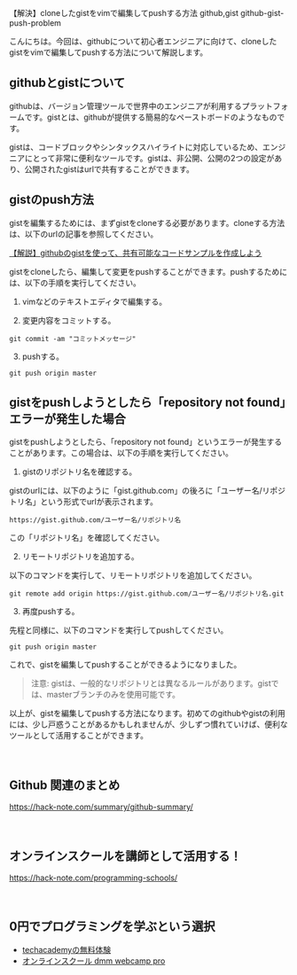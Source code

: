 【解決】cloneしたgistをvimで編集してpushする方法
github,gist
github-gist-push-problem

こんにちは。今回は、githubについて初心者エンジニアに向けて、cloneしたgistをvimで編集してpushする方法について解説します。

## githubとgistについて

githubは、バージョン管理ツールで世界中のエンジニアが利用するプラットフォームです。gistとは、githubが提供する簡易的なペーストボードのようなものです。

gistは、コードブロックやシンタックスハイライトに対応しているため、エンジニアにとって非常に便利なツールです。gistは、非公開、公開の2つの設定があり、公開されたgistはurlで共有することができます。

## gistのpush方法

gistを編集するためには、まずgistをcloneする必要があります。cloneする方法は、以下のurlの記事を参照してください。

[【解説】githubのgistを使って、共有可能なコードサンプルを作成しよう](https://techacademy.jp/magazine/7044)

gistをcloneしたら、編集して変更をpushすることができます。pushするためには、以下の手順を実行してください。

1. vimなどのテキストエディタで編集する。

2. 変更内容をコミットする。

```
git commit -am "コミットメッセージ"
```

3. pushする。

```
git push origin master
```

## gistをpushしようとしたら「repository not found」エラーが発生した場合

gistをpushしようとしたら、「repository not found」というエラーが発生することがあります。この場合は、以下の手順を実行してください。

1. gistのリポジトリ名を確認する。

gistのurlには、以下のように「gist.github.com」の後ろに「ユーザー名/リポジトリ名」という形式でurlが表示されます。

```
https://gist.github.com/ユーザー名/リポジトリ名
```

この「リポジトリ名」を確認してください。

2. リモートリポジトリを追加する。

以下のコマンドを実行して、リモートリポジトリを追加してください。

```
git remote add origin https://gist.github.com/ユーザー名/リポジトリ名.git
```

3. 再度pushする。

先程と同様に、以下のコマンドを実行してpushしてください。

```
git push origin master
```

これで、gistを編集してpushすることができるようになりました。

>注意: gistは、一般的なリポジトリとは異なるルールがあります。gistでは、masterブランチのみを使用可能です。

以上が、gistを編集してpushする方法になります。初めてのgithubやgistの利用には、少し戸惑うことがあるかもしれませんが、少しずつ慣れていけば、便利なツールとして活用することができます。

　

## Github 関連のまとめ
https://hack-note.com/summary/github-summary/

　

## オンラインスクールを講師として活用する！
https://hack-note.com/programming-schools/

　

## 0円でプログラミングを学ぶという選択
- [techacademyの無料体験](//af.moshimo.com/af/c/click?a_id=2612475&amp;p_id=1555&amp;pc_id=2816&amp;pl_id=22706&amp;url=https%3a%2f%2ftechacademy.jp%2fhtmlcss-trial%3futm_source%3dmoshimo%26utm_medium%3daffiliate%26utm_campaign%3dtextad)
- [オンラインスクール dmm webcamp pro](//af.moshimo.com/af/c/click?a_id=2612482&amp;p_id=1363&amp;pc_id=2297&amp;pl_id=39999&amp;guid=on)


